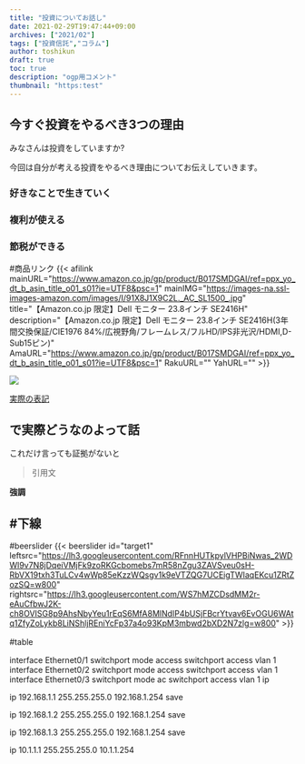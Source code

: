 ```yaml
---
title: "投資についてお話し"
date: 2021-02-29T19:47:44+09:00
archives: ["2021/02"]
tags: ["投資信託","コラム"]
author: toshikun
draft: true
toc: true
description: "ogp用コメント"
thumbnail: "https:test"
---
```



## 今すぐ投資をやるべき3つの理由

みなさんは投資をしていますか?

今回は自分が考える投資をやるべき理由についてお伝えしていきます。


### 好きなことで生きていく



### 複利が使える
### 節税ができる

#商品リンク
{{< afilink mainURL="https://www.amazon.co.jp/gp/product/B017SMDGAI/ref=ppx_yo_dt_b_asin_title_o01_s01?ie=UTF8&psc=1" mainIMG="https://images-na.ssl-images-amazon.com/images/I/91X8J1X9C2L._AC_SL1500_.jpg" title="【Amazon.co.jp 限定】Dell モニター 23.8インチ SE2416H" description="【Amazon.co.jp 限定】Dell モニター 23.8インチ SE2416H(3年間交換保証/CIE1976 84%/広視野角/フレームレス/フルHD/IPS非光沢/HDMI,D-Sub15ピン)" AmaURL="https://www.amazon.co.jp/gp/product/B017SMDGAI/ref=ppx_yo_dt_b_asin_title_o01_s01?ie=UTF8&psc=1" RakuURL="" YahURL="" >}}

<img src="https://lh3.googleusercontent.com/RFnnHUTkpylVHPBiNwas_2WDWl9v7N8jDqeiVMjFk9zoRKGcbomebs7mR58nZgu3ZAVSveu0sH-RbVX19txh3TuLCv4wWp85eKzzWQsgv1k9eVTZQG7UCEigTWIaqEKcu1ZRtZozSQ=w800" >

[実際の表記](リンク先)


## で実際どうなのよって話

これだけ言っても証拠がないと




>引用文

**強調**

#下線
---

#beerslider
{{< beerslider id="target1" leftsrc="https://lh3.googleusercontent.com/RFnnHUTkpylVHPBiNwas_2WDWl9v7N8jDqeiVMjFk9zoRKGcbomebs7mR58nZgu3ZAVSveu0sH-RbVX19txh3TuLCv4wWp85eKzzWQsgv1k9eVTZQG7UCEigTWIaqEKcu1ZRtZozSQ=w800" rightsrc="https://lh3.googleusercontent.com/WS7hMZCDsdMM2r-eAuCfbwJ2K-ch8OVISG8p9AhsNbyYeu1rEqS6MfA8MlNdIP4bUSjFBcrYtvav6EvOGU6WAtq1ZfyZoLykb8LiNShljREniYcFp37a4o93KpM3mbwd2bXD2N7zlg=w800" >}}



#table　


interface Ethernet0/1
switchport mode access
switchport access vlan 1
interface Ethernet0/2
switchport mode access
switchport access vlan 1
interface Ethernet0/3
switchport mode ac
switchport access vlan 1
ip 

ip 192.168.1.1 255.255.255.0 192.168.1.254
save

ip 192.168.1.2 255.255.255.0 192.168.1.254
save

ip 192.168.1.3 255.255.255.0 192.168.1.254
save

ip 10.1.1.1 255.255.255.0 10.1.1.254
